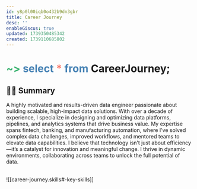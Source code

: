 ```yaml
---
id: y8p0l00iqb0o432b9dn3gbr
title: Career Journey
desc: ''
enableGiscus: true
updated: 1739350485342
created: 1739110685802
---
```


# <span style="color:MediumSeaGreen">~></span> <span style="color:SteelBlue">select</span> <span style="color:Salmon">*</span> <span style="color:SteelBlue">from</span> **CareerJourney;**

##  🧑‍💻 Summary  

A highly motivated and results-driven data engineer passionate about building scalable, high-impact data solutions. With over a decade of experience, I specialize in designing and optimizing data platforms, pipelines, and analytics systems that drive business value. My expertise spans fintech, banking, and manufacturing automation, where I’ve solved complex data challenges, improved workflows, and mentored teams to elevate data capabilities. I believe that technology isn’t just about efficiency—it’s a catalyst for innovation and meaningful change. I thrive in dynamic environments, collaborating across teams to unlock the full potential of data.  
<br/>

![[career-journey.skills#-key-skills]] 